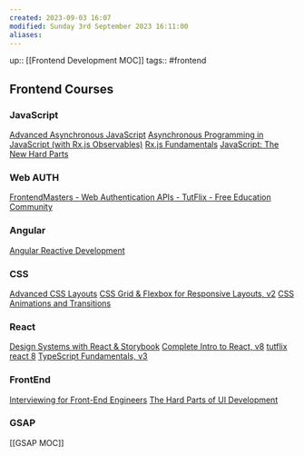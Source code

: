 ```yaml
---
created: 2023-09-03 16:07
modified: Sunday 3rd September 2023 16:11:00
aliases:
---
```

up::  [[Frontend Development MOC]]
tags:: #frontend

## Frontend Courses
### JavaScript
[Advanced Asynchronous JavaScript](https://frontendmasters.com/courses/advanced-async-js/)
[Asynchronous Programming in JavaScript (with Rx.js Observables)](https://frontendmasters.com/courses/asynchronous-javascript/)
[Rx.js Fundamentals](https://frontendmasters.com/courses/rx-js/)
[JavaScript: The New Hard Parts](https://frontendmasters.com/courses/javascript-new-hard-parts/)

### Web AUTH
[FrontendMasters - Web Authentication APIs - TutFlix - Free Education Community](https://tutflix.org/resources/frontendmasters-web-authentication-apis.9517/)
### Angular
[Angular Reactive Development](https://app.pluralsight.com/library/courses/rxjs-angular-reactive-development/table-of-contents)
### CSS
[Advanced CSS Layouts](https://frontendmasters.com/courses/advanced-css-layouts/)
[CSS Grid & Flexbox for Responsive Layouts, v2](https://frontendmasters.com/courses/css-grid-flexbox-v2/)
[CSS Animations and Transitions](https://frontendmasters.com/courses/css-animations/)

### React
[Design Systems with React & Storybook](https://frontendmasters.com/courses/design-systems/)
[Complete Intro to React, v8](https://frontendmasters.com/courses/complete-react-v8/)
[ tutflix react 8](https://tutflix.org/resources/frontendmasters-complete-intro-to-react-v8.3798/)
[TypeScript Fundamentals, v3](https://frontendmasters.com/courses/typescript-v3/)

### FrontEnd
[Interviewing for Front-End Engineers](https://frontendmasters.com/courses/interviewing-frontend/)
[The Hard Parts of UI Development](https://frontendmasters.com/courses/hard-parts-ui-dev/)


### GSAP
[[GSAP MOC]]